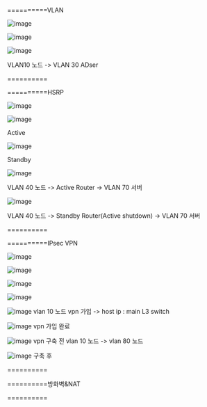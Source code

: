 ==========VLAN

![image](https://github.com/user-attachments/assets/c16a504a-c85e-4ffc-81e3-614973e1e390)

![image](https://github.com/user-attachments/assets/f589ee3b-c12e-496c-9c76-90284b260a51)

![image](https://github.com/user-attachments/assets/e97f430c-678e-4168-8ec1-7314312b044c)

VLAN10 노드 -> VLAN 30 ADser

==========

==========HSRP

![image](https://github.com/user-attachments/assets/a288701c-ca57-4128-a240-744636a3c0ea)


![image](https://github.com/user-attachments/assets/a7b2f556-8f5c-49b6-8a46-287c41e8f8d3)


Active


![image](https://github.com/user-attachments/assets/9f317540-7400-4d8c-a779-29934788da33)

Standby


![image](https://github.com/user-attachments/assets/f8aa2a99-9c3a-4ed8-adcf-1734a616eb29)

VLAN 40 노드 -> Active Router -> VLAN 70 서버


![image](https://github.com/user-attachments/assets/36eacbbf-7a8c-4467-8baf-0addb5341623)

VLAN 40 노드 -> Standby Router(Active shutdown) -> VLAN 70 서버

==========

==========IPsec VPN

![image](https://github.com/user-attachments/assets/979fc2f5-b70f-4a94-b057-ab2c255d8315)

![image](https://github.com/user-attachments/assets/5421755b-0cbe-4b04-a1b8-f567d22ae517)

![image](https://github.com/user-attachments/assets/9ddb4926-a874-4263-9610-c893af5a77d1)

![image](https://github.com/user-attachments/assets/6222cafb-7f1e-45d9-9ea3-267c8b55e6d6)

![image](https://github.com/user-attachments/assets/dc832f79-0291-4bd2-87c3-f49946fa9245)
vlan 10 노드 vpn 가입 -> host ip : main L3 switch

![image](https://github.com/user-attachments/assets/469928bb-6a0e-472d-b118-61cfb1da93bc)
vpn 가입 완료

![image](https://github.com/user-attachments/assets/e1fc940e-dc84-4d04-b1ae-b4aa5e004f2a)
vpn 구축 전 vlan 10 노드 -> vlan 80 노드

![image](https://github.com/user-attachments/assets/c613c99f-41b9-45dc-9f21-20ae47623001)
구축 후

==========

==========방화벽&NAT




==========
